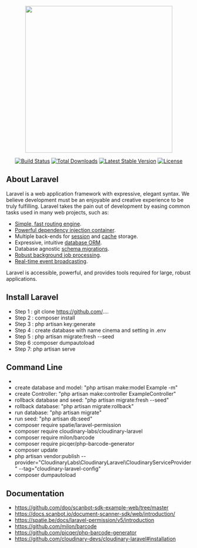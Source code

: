 <p align="center"><a href="https://laravel.com" target="_blank"><img src="https://raw.githubusercontent.com/laravel/art/master/logo-lockup/5%20SVG/2%20CMYK/1%20Full%20Color/laravel-logolockup-cmyk-red.svg" width="400"></a></p>

<p align="center">
<a href="https://travis-ci.org/laravel/framework"><img src="https://travis-ci.org/laravel/framework.svg" alt="Build Status"></a>
<a href="https://packagist.org/packages/laravel/framework"><img src="https://img.shields.io/packagist/dt/laravel/framework" alt="Total Downloads"></a>
<a href="https://packagist.org/packages/laravel/framework"><img src="https://img.shields.io/packagist/v/laravel/framework" alt="Latest Stable Version"></a>
<a href="https://packagist.org/packages/laravel/framework"><img src="https://img.shields.io/packagist/l/laravel/framework" alt="License"></a>
</p>

## About Laravel

Laravel is a web application framework with expressive, elegant syntax. We believe development must be an enjoyable and creative experience to be truly fulfilling. Laravel takes the pain out of development by easing common tasks used in many web projects, such as:

- [Simple, fast routing engine](https://laravel.com/docs/routing).
- [Powerful dependency injection container](https://laravel.com/docs/container).
- Multiple back-ends for [session](https://laravel.com/docs/session) and [cache](https://laravel.com/docs/cache) storage.
- Expressive, intuitive [database ORM](https://laravel.com/docs/eloquent).
- Database agnostic [schema migrations](https://laravel.com/docs/migrations).
- [Robust background job processing](https://laravel.com/docs/queues).
- [Real-time event broadcasting](https://laravel.com/docs/broadcasting).

Laravel is accessible, powerful, and provides tools required for large, robust applications.

## Install Laravel

- Step 1 : git clone https://github.com/....
- Step 2 : composer install
- Step 3 : php artisan key:generate
- Step 4 : create database with name cinema and setting in .env
- Step 5 : php artisan migrate:fresh --seed
- Step 6 :composer dumpautoload
- Step 7: php artisan serve

## Command Line

-
- create database and model: "php artisan make:model Example -m"
- create Controller: "php artisan make:controller ExampleController"
- rollback database and seed: "php artisan migrate:fresh --seed"
- rollback database: "php artisan migrate:rollback"
- run database: "php artisan migrate"
- run seed: "php artisan db:seed"
- composer require spatie/laravel-permission
- composer require cloudinary-labs/cloudinary-laravel
- composer require milon/barcode
- composer require picqer/php-barcode-generator
- composer update
- php artisan vendor:publish --provider="CloudinaryLabs\CloudinaryLaravel\CloudinaryServiceProvider" --tag="cloudinary-laravel-config"
- composer dumpautoload

## Documentation

- https://github.com/doo/scanbot-sdk-example-web/tree/master
- https://docs.scanbot.io/document-scanner-sdk/web/introduction/
- https://spatie.be/docs/laravel-permission/v5/introduction
- https://github.com/milon/barcode
- https://github.com/picqer/php-barcode-generator
- https://github.com/cloudinary-devs/cloudinary-laravel#installation

#
